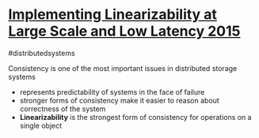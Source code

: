 # [Implementing Linearizability at Large Scale and Low Latency 2015](http://sigops.org/sosp/sosp15/current/2015-Monterey/printable/126-lee.pdf)
#distributedsystems

Consistency is one of the most important issues in distributed storage systems
- represents predictability of systems in the face of failure
- stronger forms of consistency make it easier to reason about correctness of the system
- **Linearizability** is the strongest form of consistency for operations on a single object
